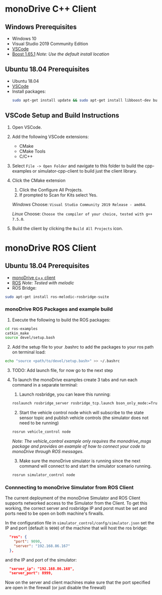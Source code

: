 # monoDrive C++ Client

## Windows Prerequisites

- Windows 10
- Visual Studio 2019 Community Edition
- [VSCode](https://code.visualstudio.com/)
- [Boost 1.65.1](https://sourceforge.net/projects/boost/files/boost-binaries/1.65.1/boost_1_65_1-msvc-14.1-64.exe/download)
    *Note: Use the default install location*
 

## Ubuntu 18.04 Prerequisites
- Ubuntu 18.04
- [VSCode](https://code.visualstudio.com/)
- Install packages: 
    ```bash 
    sudo apt-get install update && sudo apt-get install libboost-dev build-essentials libeigen3-dev
    ```
## VSCode Setup and Build Instructions
1. Open VSCode.
2. Add the following VSCode extensions:
    - CMake
    - CMake Tools
    - C/C++
3. Select `File -> Open Folder` and navigate to this folder to build the cpp-examples or simulator-cpp-client to build just the client library.
4. Click the CMake extension
    1. Click the Configure All Projects.
    2. If prompted to Scan for Kits select Yes.
    
    *Windows* Choose: `Visual Studio Community 2019 Release - amd64`.
    
    *Linux* Choose: `Choose the compiler of your choice, tested with g++ 7.5.0`.
    
5. Build the client by clicking the `Build All Projects` icon.

# monoDrive ROS Client

## Ubuntu 18.04 Prerequisites
- [monoDrive c++ client](https://github.com/monoDriveIO/monodrive-client/blob/master/cpp-client/README.md#monodrive-c++-client)
- [ROS](http://wiki.ros.org/melodic/Installation/Ubuntu) *Note: Tested with melodic*
- ROS Bridge: 
```bash 
sudo apt-get install ros-melodic-rosbridge-suite
````


### monoDrive ROS Packages and example build

1. Execute the following to build the ROS packages: 
```bash
cd ros-examples
catkin_make
source devel/setup.bash
```
2. Add the setup file to your .bashrc to add the packages to your ros path on terminal load:
```bash
echo "source <path/to/devel/setup.bash>" >> ~/.bashrc
```

3. TODO: Add launch file, for now go to the next step

4. To launch the monoDrive examples create 3 tabs and run each command in a separate terminal:
    1. Launch rosbridge, you can leave this running: 
    ```bash
    roslaunch rosbridge_server rosbridge_tcp.launch bson_only_mode:=True
    ```
    2. Start the vehicle control node which will subscribe to the state sensor topic and publish vehicle controls (the simulator does not need to be running)
    ```bash
    rosrun vehicle_control node
    ```
    *Note: The vehicle_control example only requires the monodrive_msgs package and provides an example of how to connect your code to monoDrive through ROS messages.*

    3. Make sure the monoDrive simulator is running since the next command will connect to and start the simulator scenario running.
    ```bash
    rosrun simulator_control node
    ```

### Connnecting to monoDrive Simulator from ROS Client

The current deployment of the monoDrive Simulator and ROS Client supports networked access to the Simulator from the Client. To get this working, the correct server and rosbridge IP and porst must be set and ports need to be open on both machine's firwalls.

In the configuration file in `simulator_control/confg/simulator.json` set the IP and port (default is `9090`) of the machine that will host the ros bridge:

```json
  "ros": {
    "port": 9090,
    "server": "192.168.86.167"
  },
```

and the IP and port of the simulator:

```json
  "server_ip": "192.168.86.168",
  "server_port": 8999,
```

Now on the server and client machines make sure that the port specified are open in the firewall (or just disable the firewall)
